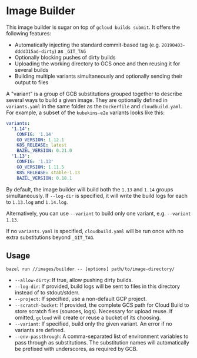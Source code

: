 Image Builder
=============

This image builder is sugar on top of `gcloud builds submit`. It offers the following features:

- Automatically injecting the standard commit-based tag (e.g. `20190403-dddd315ad-dirty`) as `_GIT_TAG`
- Optionally blocking pushes of dirty builds
- Uploading the working directory to GCS once and then reusing it for several builds
- Building multiple variants simultaneously and optionally sending their output to files

A "variant" is a group of GCB substitutions grouped together to describe several ways to build a
given image. They are optionally defined in `variants.yaml` in the same folder as the `Dockerfile`
and `cloudbuild.yaml`. For example, a subset of the `kubekins-e2e` variants looks like this:

```yaml
variants:
  '1.14':
    CONFIG: '1.14'
    GO_VERSION: 1.12.1
    K8S_RELEASE: latest
    BAZEL_VERSION: 0.21.0
  '1.13':
    CONFIG: '1.13'
    GO_VERSION: 1.11.5
    K8S_RELEASE: stable-1.13
    BAZEL_VERSION: 0.18.1
```

By default, the image builder will build both the `1.13` and `1.14` groups simultaneously.
If `--log-dir` is specified, it will write the build logs for each to `1.13.log` and `1.14.log`.

Alternatively, you can use `--variant` to build only one variant, e.g. `--variant 1.13`.

If no `variants.yaml` is specified, `cloudbuild.yaml` will be run once with no extra substitutions
beyond `_GIT_TAG`.

## Usage

```
bazel run //images/builder -- [options] path/to/image-directory/
```

* `--allow-dirty`: If true, allow pushing dirty builds.
* `--log-dir`: If provided, build logs will be sent to files in this directory instead of to stdout/stderr.
* `--project`: If specified, use a non-default GCP project.
* `--scratch-bucket`: If provided, the complete GCS path for Cloud Build to store scratch files (sources, logs). Necessary for upload reuse. If omitted, `gcloud` will create or reuse a bucket of its choosing.
* `--variant`: If specified, build only the given variant. An error if no variants are defined.
* `--env-passthrough`: A comma-separated list of environment variables to pass through as substitutions.
  The substitution names will automatically be prefixed with underscores, as required by GCB.
